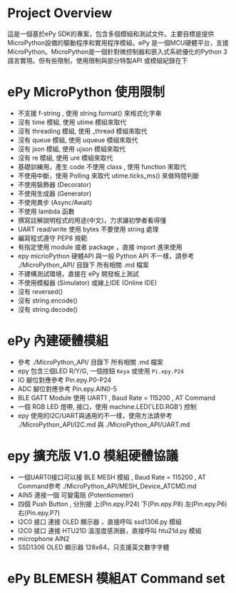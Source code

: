 # Project Overview
這是一個基於ePy SDK的專案，包含多個模組和測試文件。主要目標是提供MicroPython設備的驅動程序和實用程序模組。ePy 是一個MCU硬體平台，支援MicroPython。MicroPython是一個針對微控制器和嵌入式系統優化的Python 3語言實現。但有些限制，使用限制與部分特製API 或模組紀錄在下

# ePy MicroPython 使用限制
- 不支援 f-string , 使用 string.format() 來格式化字串
- 沒有 time 模組, 使用 utime 模組來取代
- 沒有 threading 模組, 使用 _thread 模組來取代
- 沒有 queue 模組, 使用 uqueue 模組來取代
- 沒有 json 模組, 使用 ujson 模組來取代
- 沒有 re 模組, 使用 ure 模組來取代
- 基礎訓練用，產生 code 不使用 class , 使用 function 來取代
- 不使用中斷，使用 Polling 來取代 utime.ticks_ms() 來做時間判斷
- 不使用裝飾器 (Decorator) 
- 不使用生成器 (Generator)
- 不使用異步 (Async/Await)
- 不使用 lambda 函數
- 撰寫註解說明程式的用途(中文)，力求讓初學者看得懂
- UART read/write 使用 bytes 不要使用  string  處理
- 編寫程式遵守  PEP8 規範
- 有指定使用 module 或者 package ，直接 import 進來使用
- epy micrioPython 硬體API 與一般 Python API 不一樣，請參考 ./MicroPython_API/ 目錄下 所有相關 .md 檔案
- 不建構測試環境，直接在 ePy 開發板上測試
- 不使用模擬器 (Simulator) 或線上IDE (Online IDE)
- 沒有 reversed()
- 沒有 string.encode()
- 沒有 string.decode()

# ePy 內建硬體模組
- 參考 ./MicroPython_API/ 目錄下 所有相關 .md 檔案
- epy 包含三個LED R/Y/G, 一個按鈕 `Keya` 或使用 `Pi.epy.P24`
- IO 腳位對應參考 Pin.epy.P0-P24
- ADC 腳位對應參考 Pin.epy.AIN0-5
- BLE GATT Module 使用 UART1 , Baud Rate = 115200 , AT Command
- 一個 RGB LED 燈帶, 接口，使用 machine.LED('LED.RGB') 控制
- epy 使用的I2C/UART與通用的不一樣，使用方法請參考 ./MicroPython_API/I2C.md 與 ./MicroPython_API/UART.md

  
# epy 擴充版 V1.0 模組硬體協議
- 一個UART0接口可以接 BLE MESH 模組 , Baud Rate = 115200 , AT Command參考 ./MicroPython_API/MESH_Device_ATCMD.md
- AIN5 連接一個  可變電阻 (Potentiometer)
- 四個 Push Button , 分別接 上(Pin.epy.P24) 下(Pin.epy.P8) 左(Pin.epy.P6) 右(Pin.epy.P7)
- I2C0 接口 連接 OLED 顯示器 ，直接呼叫 ssd1306.py 模組
- I2C0 接口 連接 HTU21D 溫溼度感測器，直接呼叫 htu21d.py 模組
- microphone AIN2  
- SSD1306 OLED 顯示器 128x64，只支援英文數字字體

# ePy BLEMESH 模組AT Command set
